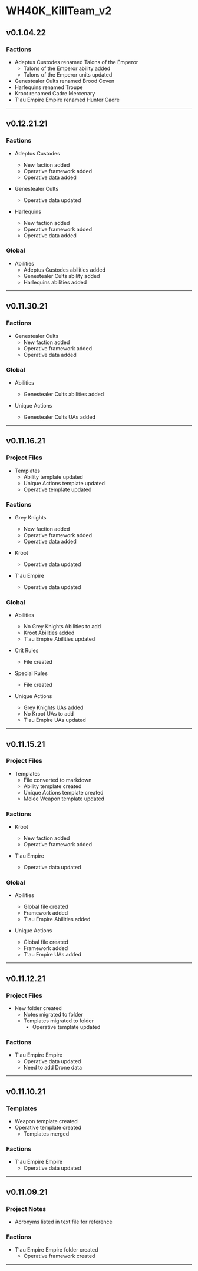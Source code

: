 # WH40K_KillTeam_v2

## v0.1.04.22

### Factions

- Adeptus Custodes renamed Talons of the Emperor
  - Talons of the Emperor ability added
  - Talons of the Emperor units updated
- Genestealer Cults renamed Brood Coven
- Harlequins renamed Troupe
- Kroot renamed Cadre Mercenary
- T'au Empire Empire renamed Hunter Cadre

--------------------------------------------------------------------

## v0.12.21.21

### Factions

- Adeptus Custodes
  - New faction added
  - Operative framework added
  - Operative data added

- Genestealer Cults
  - Operative data updated

- Harlequins
  - New faction added
  - Operative framework added
  - Operative data added

### Global

- Abilities
  - Adeptus Custodes abilities added
  - Genestealer Cults ability added
  - Harlequins abilities added

--------------------------------------------------------------------

## v0.11.30.21

### Factions

- Genestealer Cults
  - New faction added
  - Operative framework added
  - Operative data added

### Global

- Abilities
  - Genestealer Cults abilities added

- Unique Actions
  - Genestealer Cults UAs added

--------------------------------------------------------------------

## v0.11.16.21

### Project Files

- Templates
  - Ability template updated
  - Unique Actions template updated
  - Operative template updated

### Factions

- Grey Knights
  - New faction added
  - Operative framework added
  - Operative data added

- Kroot
  - Operative data updated

- T'au Empire
  - Operative data updated

### Global

- Abilities
  - No Grey Knights Abilities to add
  - Kroot Abilities added
  - T'au Empire Abilities updated

- Crit Rules
  - File created

- Special Rules
  - File created

- Unique Actions
  - Grey Knights UAs added
  - No Kroot UAs to add
  - T'au Empire UAs updated

--------------------------------------------------------------------

## v0.11.15.21

### Project Files

- Templates
  - File converted to markdown
  - Ability template created
  - Unique Actions template created
  - Melee Weapon template updated

### Factions

- Kroot
  - New faction added
  - Operative framework added

- T'au Empire
  - Operative data updated

### Global

- Abilities
  - Global file created
  - Framework added
  - T'au Empire Abilities added

- Unique Actions
  - Global file created
  - Framework added
  - T'au Empire UAs added

--------------------------------------------------------------------

## v0.11.12.21

### Project Files

- New folder created
  - Notes migrated to folder
  - Templates migrated to folder
    - Operative template updated

### Factions

- T'au Empire Empire
  - Operative data updated
  - Need to add Drone data

--------------------------------------------------------------------

## v0.11.10.21

### Templates

- Weapon template created
- Operative template created
  - Templates merged

### Factions

- T'au Empire Empire
  - Operative data updated

--------------------------------------------------------------------

## v0.11.09.21

### Project Notes

- Acronyms listed in text file for reference

### Factions

- T'au Empire Empire folder created
  - Operative framework created

--------------------------------------------------------------------
